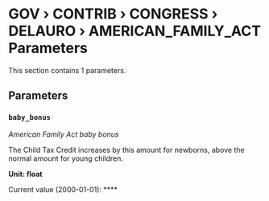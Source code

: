 # GOV › CONTRIB › CONGRESS › DELAURO › AMERICAN_FAMILY_ACT Parameters

This section contains 1 parameters.

## Parameters

### `baby_bonus`
*American Family Act baby bonus*

The Child Tax Credit increases by this amount for newborns, above the normal amount for young children.

**Unit: float**

Current value (2000-01-01): ****

